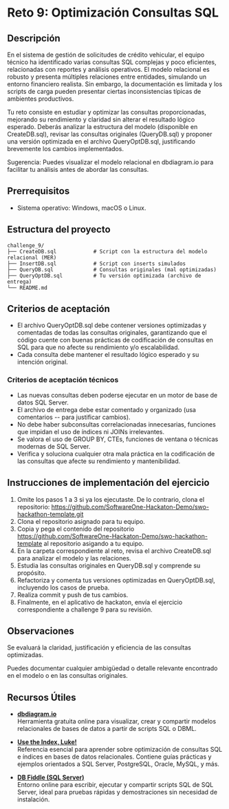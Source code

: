 # Reto 9: Optimización Consultas SQL

##  Descripción
En el sistema de gestión de solicitudes de crédito vehicular, el equipo técnico ha identificado varias consultas SQL complejas y poco eficientes, relacionadas con reportes y análisis operativos. El modelo relacional es robusto y presenta múltiples relaciones entre entidades, simulando un entorno financiero realista. Sin embargo, la documentación es limitada y los scripts de carga pueden presentar ciertas inconsistencias típicas de ambientes productivos.

Tu reto consiste en estudiar y optimizar las consultas proporcionadas, mejorando su rendimiento y claridad sin alterar el resultado lógico esperado. Deberás analizar la estructura del modelo (disponible en CreateDB.sql), revisar las consultas originales (QueryDB.sql) y proponer una versión optimizada en el archivo QueryOptDB.sql, justificando brevemente los cambios implementados.

Sugerencia: Puedes visualizar el modelo relacional en dbdiagram.io para facilitar tu análisis antes de abordar las consultas.
## Prerrequisitos
- Sistema operativo: Windows, macOS o Linux.

## Estructura del proyecto
```
challenge_9/
├── CreateDB.sql            # Script con la estructura del modelo relacional (MER)
├── InsertDB.sql            # Script con inserts simulados
├── QueryDB.sql             # Consultas originales (mal optimizadas)
├── QueryOptDB.sql          # Tu versión optimizada (archivo de entrega)
└── README.md

```

## Criterios de aceptación

- El archivo QueryOptDB.sql debe contener versiones optimizadas y comentadas de todas las consultas originales, garantizando que el código cuente con buenas prácticas de codificación de consultas en SQL para que no afecte su rendimiento y/o escalabilidad.
- Cada consulta debe mantener el resultado lógico esperado y su intención original.

### Criterios de aceptación técnicos
- Las nuevas consultas deben poderse ejecutar en un motor de base de datos SQL Server.
- El archivo de entrega debe estar comentado y organizado (usa comentarios -- para justificar cambios).
- No debe haber subconsultas correlacionadas innecesarias, funciones que impidan el uso de índices ni JOINs irrelevantes.
- Se valora el uso de GROUP BY, CTEs, funciones de ventana o técnicas modernas de SQL Server.
- Verifica y soluciona cualquier otra mala práctica en la codificación de las consultas que afecte su rendimiento y mantenibilidad.

## Instrucciones de implementación del ejercicio
1. Omite los pasos 1 a 3 si ya los ejecutaste. De lo contrario, clona el repositorio:
   https://github.com/SoftwareOne-Hackaton-Demo/swo-hackathon-template.git
2. Clona el repositorio asignado para tu equipo.
3. Copia y pega el contenido del repositorio https://github.com/SoftwareOne-Hackaton-Demo/swo-hackathon-template al repositorio asigando a tu equipo.
4. En la carpeta correspondiente al reto, revisa el archivo CreateDB.sql para analizar el modelo y las relaciones.
5. Estudia las consultas originales en QueryDB.sql y comprende su propósito.
6. Refactoriza y comenta tus versiones optimizadas en QueryOptDB.sql, incluyendo los casos de prueba.
7. Realiza commit y push de tus cambios.
8. Finalmente, en el aplicativo de hackaton, envía el ejercicio correspondiente a challenge 9 para su revisión.

## Observaciones
Se evaluará la claridad, justificación y eficiencia de las consultas optimizadas.

Puedes documentar cualquier ambigüedad o detalle relevante encontrado en el modelo o en las consultas originales.



## Recursos Útiles

- [**dbdiagram.io**](https://dbdiagram.io/)  
  Herramienta gratuita online para visualizar, crear y compartir modelos relacionales de bases de datos a partir de scripts SQL o DBML.

- [**Use the Index, Luke!**](https://use-the-index-luke.com/)  
  Referencia esencial para aprender sobre optimización de consultas SQL e índices en bases de datos relacionales. Contiene guías prácticas y ejemplos orientados a SQL Server, PostgreSQL, Oracle, MySQL, y más.

- [**DB Fiddle (SQL Server)**](https://dbfiddle.uk/?db=sqlserver_2019)  
  Entorno online para escribir, ejecutar y compartir scripts SQL de SQL Server, ideal para pruebas rápidas y demostraciones sin necesidad de instalación.
